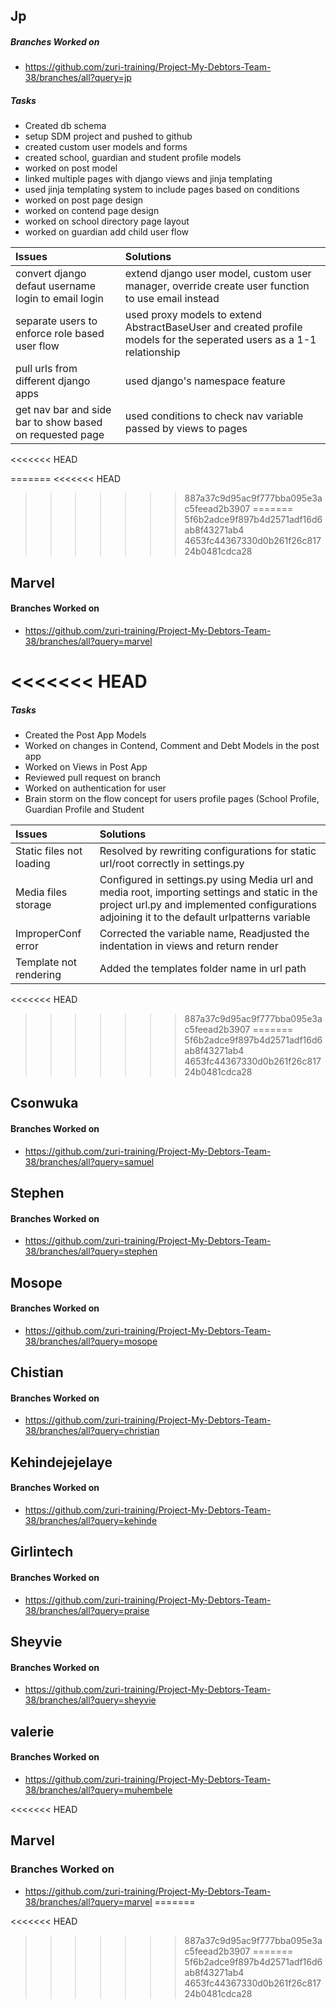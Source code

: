 ## Jp
##### Branches Worked on <br/>
- https://github.com/zuri-training/Project-My-Debtors-Team-38/branches/all?query=jp

##### Tasks <br/>
- Created db schema
- setup SDM project and pushed to github
- created custom user models and forms
- created school, guardian and student profile models
- worked on post model
- linked multiple pages with django views and jinja templating
- used jinja templating system to include pages based on conditions
- worked on post page design
- worked on contend page design
- worked on school directory page layout
- worked on guardian add child user flow 


| Issues      | Solutions |
| :----------- | :----------- |
| convert django defaut username login to email login| extend django user model, custom user manager, override create user function to use email instead|
| separate users to enforce role based user flow | used proxy models to extend AbstractBaseUser and created profile models for the seperated users as a 1-1 relationship|
| pull urls from different django apps  | used django's namespace feature|
|get nav bar and side bar to show based on requested page| used conditions to check nav variable passed by views to pages|


<<<<<<< HEAD


=======
<<<<<<< HEAD
>>>>>>> 887a37c9d95ac9f777bba095e3ac5feead2b3907
=======
>>>>>>> 5f6b2adce9f897b4d2571adf16d6ab8f43271ab4
>>>>>>> 4653fc44367330d0b261f26c81724b0481cdca28
## Marvel
#### Branches Worked on <br/>
- https://github.com/zuri-training/Project-My-Debtors-Team-38/branches/all?query=marvel

<<<<<<< HEAD
=======
##### Tasks <br/>

- Created the Post App Models
- Worked on changes in Contend, Comment and Debt Models in the post app
- Worked on Views in Post App
- Reviewed pull request on branch
- Worked on authentication for user
- Brain storm on the flow concept for users profile pages (School Profile, Guardian Profile and Student 


| Issues      | Solutions |
| :----------- | :----------- |
| Static files not loading | Resolved by rewriting configurations for static url/root correctly in settings.py|
| Media files storage | Configured in settings.py using Media url and media root, importing settings and static in the project url.py and implemented configurations adjoining it to the default urlpatterns variable|
| ImproperConf error  | Corrected the variable name, Readjusted the indentation in views and return render|
| Template not rendering | Added the templates folder name in url path|


<<<<<<< HEAD
>>>>>>> 887a37c9d95ac9f777bba095e3ac5feead2b3907
=======
>>>>>>> 5f6b2adce9f897b4d2571adf16d6ab8f43271ab4
>>>>>>> 4653fc44367330d0b261f26c81724b0481cdca28
## Csonwuka
#### Branches Worked on <br/>
- https://github.com/zuri-training/Project-My-Debtors-Team-38/branches/all?query=samuel

## Stephen
#### Branches Worked on <br/>
- https://github.com/zuri-training/Project-My-Debtors-Team-38/branches/all?query=stephen

## Mosope
#### Branches Worked on <br/>
- https://github.com/zuri-training/Project-My-Debtors-Team-38/branches/all?query=mosope

## Chistian
#### Branches Worked on <br/>
- https://github.com/zuri-training/Project-My-Debtors-Team-38/branches/all?query=christian

## Kehindejejelaye
#### Branches Worked on <br/>
- https://github.com/zuri-training/Project-My-Debtors-Team-38/branches/all?query=kehinde

## Girlintech
#### Branches Worked on <br/>
- https://github.com/zuri-training/Project-My-Debtors-Team-38/branches/all?query=praise

## Sheyvie
#### Branches Worked on <br/>
- https://github.com/zuri-training/Project-My-Debtors-Team-38/branches/all?query=sheyvie

## valerie
#### Branches Worked on <br/>
- https://github.com/zuri-training/Project-My-Debtors-Team-38/branches/all?query=muhembele

<<<<<<< HEAD
## Marvel
### Branches Worked on <br/>
- https://github.com/zuri-training/Project-My-Debtors-Team-38/branches/all?query=marvel
=======

<<<<<<< HEAD
>>>>>>> 887a37c9d95ac9f777bba095e3ac5feead2b3907
=======
>>>>>>> 5f6b2adce9f897b4d2571adf16d6ab8f43271ab4
>>>>>>> 4653fc44367330d0b261f26c81724b0481cdca28
